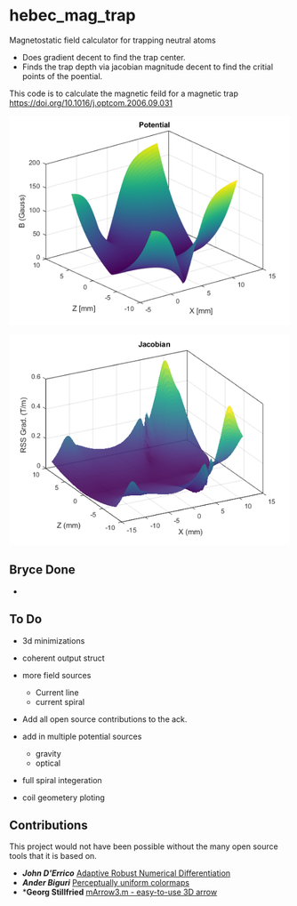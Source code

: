 # hebec_mag_trap
Magnetostatic field calculator for trapping neutral atoms
- Does gradient decent to find the trap center.
- Finds the trap depth via jacobian magnitude decent to find the critial points of the poential.

This code is to calculate the magnetic feild for a magnetic trap
 https://doi.org/10.1016/j.optcom.2006.09.031
 
  ![mag trap potential](/plots/potential_xz.png "Potential")
  
 ![The sum of the absolute magnitudes of the jacobians](/plots/jacobian_xz.png "Jacobinan Landscape")
 
 ## Bryce Done
 -
 
## To Do
- 3d minimizations
- coherent output struct
- more field sources
  - Current line
  - current spiral
- Add all open source contributions to the ack.

- add in multiple potential sources
  - gravity
  - optical
- full spiral integeration
- coil geometery ploting


## Contributions
This project would not have been possible without the many open source tools that it is based on.
* ***John D'Errico*** [Adaptive Robust Numerical Differentiation](https://au.mathworks.com/matlabcentral/fileexchange/13490-adaptive-robust-numerical-differentiation)
* ***Ander Biguri*** [Perceptually uniform colormaps](https://au.mathworks.com/matlabcentral/fileexchange/51986-perceptually-uniform-colormaps)
* ***Georg Stillfried** [mArrow3.m - easy-to-use 3D arrow](https://au.mathworks.com/matlabcentral/fileexchange/25372-marrow3-m-easy-to-use-3d-arrow)

